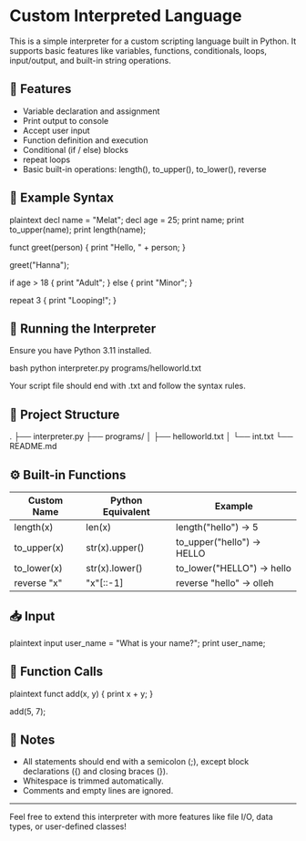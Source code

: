 # Custom Interpreted Language

This is a simple interpreter for a custom scripting language built in Python. It supports basic features like variables, functions, conditionals, loops, input/output, and built-in string operations.

## 🧠 Features

- Variable declaration and assignment
- Print output to console
- Accept user input
- Function definition and execution
- Conditional (if / else) blocks
- repeat loops
- Basic built-in operations: length(), to_upper(), to_lower(), reverse

## 📜 Example Syntax

plaintext
decl name = "Melat";
decl age = 25;
print name;
print to_upper(name);
print length(name);

funct greet(person) {
    print "Hello, " + person;
}

greet("Hanna");

if age > 18 {
    print "Adult";
} else {
    print "Minor";
}

repeat 3 {
    print "Looping!";
}


## 🚀 Running the Interpreter

Ensure you have Python 3.11 installed.

bash
python interpreter.py programs/helloworld.txt


Your script file should end with .txt and follow the syntax rules.

## 📂 Project Structure


.
├── interpreter.py
├── programs/
│   ├── helloworld.txt
│   └── int.txt
└── README.md


## ⚙ Built-in Functions

| Custom Name    | Python Equivalent          | Example                      |
|----------------|----------------------------|------------------------------|
| length(x)    | len(x)                   | length("hello") → 5        |
| to_upper(x)  | str(x).upper()           | to_upper("hello") → HELLO  |
| to_lower(x)  | str(x).lower()           | to_lower("HELLO") → hello  |
| reverse "x"  | "x"[::-1]                | reverse "hello" → olleh    |

## 📥 Input

plaintext
input user_name = "What is your name?";
print user_name;


## 🧪 Function Calls

plaintext
funct add(x, y) {
    print x + y;
}

add(5, 7);


## 📌 Notes

- All statements should end with a semicolon (;), except block declarations ({) and closing braces (}).
- Whitespace is trimmed automatically.
- Comments and empty lines are ignored.

---

Feel free to extend this interpreter with more features like file I/O, data types, or user-defined classes!